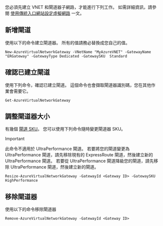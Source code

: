 您必須先建立 VNET 和閘道器子網路，才能進行下列工作。 如需詳細資訊，請參閱 [使用傳統入口網站設定虛擬網路](../articles/expressroute/expressroute-howto-vnet-portal-classic.md) 一文。   

## <a name="add-a-gateway"></a>新增閘道
使用以下的命令建立閘道器。 所有的值請務必替換成您自己的值。

    New-AzureVirtualNetworkGateway -VNetName "MyAzureVNET" -GatewayName "ERGateway" -GatewayType Dedicated -GatewaySKU  Standard

## <a name="verify-the-gateway-was-created"></a>確認已建立閘道
使用下列命令，確認已建立閘道。 這個命令也會擷取閘道器識別碼，您在其他作業會需要它。

    Get-AzureVirtualNetworkGateway

## <a name="resize-a-gateway"></a>調整閘道器大小
有幾個 [閘道 SKU](../articles/expressroute/expressroute-about-virtual-network-gateways.md)。 您可以使用下列命令隨時變更閘道器 SKU。

> [!IMPORTANT]
> 此命令不適用於 UltraPerformance 閘道。 若要將您的閘道變更為 UltraPerformance 閘道，請先移除現有的 ExpressRoute 閘道，然後建立新的 UltraPerformance 閘道。 若要從 UltraPerformance 閘道降級您的閘道，請先移除 UltraPerformance 閘道，然後建立新的閘道。 
> 
> 

    Resize-AzureVirtualNetworkGateway -GatewayId <Gateway ID> -GatewaySKU HighPerformance

## <a name="remove-a-gateway"></a>移除閘道器
使用以下的命令移除閘道器

    Remove-AzureVirtualNetworkGateway -GatewayId <Gateway ID>